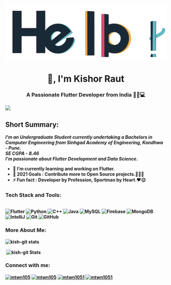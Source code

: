 <p align="center"> <img src="hello.gif" alt="hello" /> </p>
<h1 align="center">👋, I'm  Kishor Raut</h1>
<h3 align="center">A Passionate Flutter Developer from India 👦🏻💻</h3>

![](https://visitor-badge.glitch.me/badge?page_id=kish-git.kish-git)


## Short Summary:

<b>_I'm an Undergraduate Student currently undertaking a Bachelors in Computer Engineering from Sinhgad Academy of Engineering, Kondhwa - Pune._ <br/> _SE CGPA - 8.46_
<br/> _I'm passionate about Flutter Development and Data Science_<b/>.
<br/>
  
- 🌱 I’m currently learning and working on <b>Flutter</b>.
- 🥅 2021 Goals : Contribute more to Open Source projects.👨🏻‍💻
- ⚡ Fun fact : **Developer by Profession, Sportman by Heart.❤😉**



### Tech Stack and Tools: 

</br>

<div class="row" padding = "70";>
<img alt="Flutter" src ="https://img.shields.io/badge/-Flutter-blue?logo=flutter&logoColor=white&style=plastic"/>  
<img alt="Python" src="https://img.shields.io/badge/-Python-yellow?logo=python&logoColor=white&style=plastic"/>  
<img alt="C++" src="https://img.shields.io/badge/-C++-darkblue?logo=c++&logoColor=white&style=plastic"/>  
<img alt="Java" src="https://img.shields.io/badge/-Java-orange?logo=java&logoColor=white&style=plastic"/>  
<img alt="MySQL" src="https://img.shields.io/badge/-MySQL-blue?logo=mysql&logoColor=white&style=plastic"/>  
<img alt="Firebase" src="https://img.shields.io/badge/-Firebase-yellow?logo=firebase&logoColor=white&style=plastic"/>  
<img alt="MongoDB" src ="https://img.shields.io/badge/-MongoDB-green?logo=mongodb&logoColor=white&style=plastic"/>  
<img alt="IntelliJ" src ="https://img.shields.io/badge/-IntelliJ-red?logo=intellij&logoColor=white&style=plastic"/>
  <img alt="Git" src="https://img.shields.io/badge/-Git-black?logo=git&logoColor=white&style=plastic"/> 
<img alt="GitHub" src="https://img.shields.io/badge/-GitHub-black?logo=github&logoColor=white&style=plastic"/>
</div>

### More About Me:

<p><img align="center" src="https://github-readme-stats.vercel.app/api/top-langs/?username=kish-git&layout=compact&langs_count=8" alt="kish-git stats" /></p>
  
<p>&nbsp;<img align="center" src="https://github-readme-stats.vercel.app/api?username=kish-git&count_private=true&show_icons=true" alt="kish-git Stats" /></p>



### Connect with me:  

<p align="left">
<a href="https://www.linkedin.com/in/kishor-raut-61a292158/" target="blank"><img align="center" src="https://cdn.jsdelivr.net/npm/simple-icons@3.0.1/icons/linkedin.svg" alt="mtwn105" height="30" width="50" /></a>
<a href="https://twitter.com/Kishor_Raut__?s=08" target="blank"><img align="center" src="https://cdn.jsdelivr.net/npm/simple-icons@3.0.1/icons/twitter.svg" alt="mtwn105" height="30" width="50" /></a>
<a href="https://www.youtube.com/channel/UC0Ptq3lS1PIm9J0j4a0ER8A" target="blank"><img align="center" src="https://cdn.jsdelivr.net/npm/simple-icons@3.0.1/icons/youtube.svg" alt="mtwn1051" height="30" width="50" /></a>
<a href="https://www.instagram.com/iam.kishor_/" target="blank"><img align="center" src="https://cdn.jsdelivr.net/npm/simple-icons@3.0.1/icons/instagram.svg" alt="mtwn1051" height="30" width="50" /></a>
</p>



